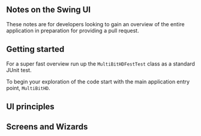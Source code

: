 ## Notes on the Swing UI

These notes are for developers looking to gain an overview of the entire application in preparation for providing a pull request.

## Getting started

For a super fast overview run up the `MultiBitHDFestTest` class as a standard JUnit test.

To begin your exploration of the code start with the main application entry point, `MultiBitHD`.

## UI principles

## Screens and Wizards



